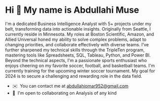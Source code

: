 Hi 👋 My name is Abdullahi Muse
===============================

I'm a dedicated Business Intelligence Analyst with 5+ projects under my belt, transforming data into actionable insights. Originally from Seattle, I currently reside in Minnesota. My roles at Boston Scientific, Amazon, and Allied Universal honed my ability to solve complex problems, adapt to changing priorities, and collaborate effectively with diverse teams. I've further sharpened my technical skills through the TripleTen program, mastering tools like Spreadsheets, SQL, Tableau, Python, and Power BI. Beyond the technical aspects, I'm a passionate sports enthusiast who enjoys cheering on my favorite soccer, football, and basketball teams. I'm currently training for the upcoming winter soccer tournament. My goal for 2024 is to secure a challenging and rewarding role in the data field.

*   ✉️  You can contact me at [abdullahiomar952@gmail.com](mailto:abdullahiomar952@gmail.com)
*   🤝  I'm open to collaborating on Analysis of any kind
